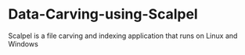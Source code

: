 # Data-Carving-using-Scalpel
Scalpel is a file carving and indexing application that runs on Linux and Windows
